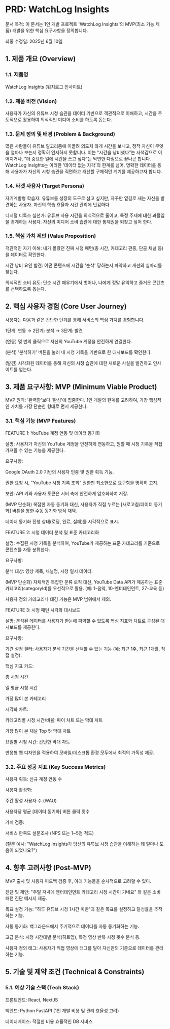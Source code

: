 # PRD: WatchLog Insights

문서 목적: 이 문서는 1인 개발 프로젝트 'WatchLog Insights'의 MVP(최소 기능 제품) 개발을 위한 핵심 요구사항을 정의합니다.

최종 수정일: 2025년 6월 10일

## 1. 제품 개요 (Overview)

### 1.1. 제품명

WatchLog Insights (워치로그 인사이트)

### 1.2. 제품 비전 (Vision)

사용자가 자신의 유튜브 시청 습관을 데이터 기반으로 객관적으로 이해하고, 시간을 주도적으로 활용하여 의식적인 미디어 소비를 하도록 돕는다.

### 1.3. 문제 정의 및 배경 (Problem & Background)

많은 사람들이 유튜브 알고리즘에 이끌려 의도치 않게 시간을 보내고, 정작 자신이 무엇을 얼마나 보는지 정확히 인지하지 못합니다. 이는 "시간을 낭비했다"는 자책감으로 이어지거나, "더 중요한 일에 시간을 쓰고 싶다"는 막연한 다짐으로 끝나곤 합니다. WatchLog Insights는 이러한 '데이터 없는 자각'의 한계를 넘어, 명확한 데이터를 통해 사용자가 자신의 시청 습관을 직면하고 개선할 구체적인 계기를 제공하고자 합니다.

### 1.4. 타겟 사용자 (Target Persona)

자기계발형 학습자: 유튜브를 성장의 도구로 삼고 싶지만, 자꾸만 옆길로 새는 자신을 발견하는 사용자. 자신의 학습 효율과 시간 관리에 민감하다.

디지털 디톡스 실천가: 유튜브 사용 시간을 의식적으로 줄이고, 특정 주제에 대한 과몰입을 경계하는 사용자. 자신의 미디어 소비 습관에 대한 통제권을 되찾고 싶어 한다.

### 1.5. 핵심 가치 제안 (Value Proposition)

객관적인 자기 이해: 내가 몰랐던 진짜 시청 패턴(총 시간, 카테고리 편중, 단골 채널 등)을 데이터로 확인한다.

시간 낭비 요인 발견: 어떤 콘텐츠에 시간을 '순삭' 당하는지 파악하고 개선의 실마리를 찾는다.

의식적인 소비 유도: 단순 시간 때우기에서 벗어나, 나에게 정말 유익하고 즐거운 콘텐츠를 선택하도록 돕는다.

## 2. 핵심 사용자 경험 (Core User Journey)

사용자는 다음과 같은 간단한 단계를 통해 서비스의 핵심 가치를 경험합니다.

1단계: 연동 → 2단계: 분석 → 3단계: 발견

(연동) 몇 번의 클릭으로 자신의 YouTube 계정을 안전하게 연결한다.

(분석) '분석하기' 버튼을 눌러 내 시청 기록을 기반으로 한 대시보드를 확인한다.

(발견) 시각화된 데이터를 통해 자신의 시청 습관에 대한 새로운 사실을 발견하고 인사이트를 얻는다.

## 3. 제품 요구사항: MVP (Minimum Viable Product)

MVP 원칙: '완벽함'보다 '완성'에 집중한다. 1인 개발의 한계를 고려하여, 가장 핵심적인 가치를 가장 단순한 형태로 먼저 제공한다.

### 3.1. 핵심 기능 (MVP Features)

FEATURE 1: YouTube 계정 연동 및 데이터 동기화

설명: 사용자가 자신의 YouTube 계정을 안전하게 연동하고, 원할 때 시청 기록을 직접 가져올 수 있는 기능을 제공한다.

요구사항:

Google OAuth 2.0 기반의 사용자 인증 및 권한 획득 기능.

권한 요청 시, "YouTube 시청 기록 조회" 권한만 최소한으로 요구함을 명확히 고지.

보안: API 키와 사용자 토큰은 서버 측에 안전하게 암호화하여 저장.

(MVP 단순화) 복잡한 자동 동기화 대신, 사용자가 직접 누르는 [새로고침/데이터 동기화] 버튼을 통한 수동 동기화 방식 채택.

데이터 동기화 진행 상태(로딩, 완료, 실패)를 시각적으로 표시.

FEATURE 2: 시청 데이터 분석 및 표준 카테고리화

설명: 수집된 시청 기록을 분석하여, YouTube가 제공하는 표준 카테고리를 기준으로 콘텐츠를 자동 분류한다.

요구사항:

분석 대상: 영상 제목, 채널명, 시청 일시 데이터.

(MVP 단순화) 자체적인 복잡한 분류 로직 대신, YouTube Data API가 제공하는 표준 카테고리(categoryId)를 우선적으로 활용. (예: 1-음악, 10-엔터테인먼트, 27-교육 등)

사용자 정의 카테고리나 태깅 기능은 MVP 범위에서 제외.

FEATURE 3: 시청 패턴 시각화 대시보드

설명: 분석된 데이터를 사용자가 한눈에 파악할 수 있도록 핵심 지표와 차트로 구성된 대시보드를 제공한다.

요구사항:

기간 설정 필터: 사용자가 분석 기간을 선택할 수 있는 기능 (예: 최근 1주, 최근 1개월, 직접 설정).

핵심 지표 카드:

총 시청 시간

일 평균 시청 시간

가장 많이 본 카테고리

시각화 차트:

카테고리별 시청 시간/비율: 파이 차트 또는 막대 차트

가장 많이 본 채널 Top 5: 막대 차트

요일별 시청 시간: 간단한 막대 차트

반응형 웹 디자인을 적용하여 모바일/데스크톱 환경 모두에서 최적의 가독성 제공.

### 3.2. 주요 성공 지표 (Key Success Metrics)

사용자 획득: 신규 계정 연동 수

사용자 활성화:

주간 활성 사용자 수 (WAU)

사용자당 평균 [데이터 동기화] 버튼 클릭 횟수

가치 검증:

서비스 만족도 설문조사 (NPS 또는 1~5점 척도)

(질문 예시: "WatchLog Insights가 당신의 유튜브 시청 습관을 이해하는 데 얼마나 도움이 되었나요?")

## 4. 향후 고려사항 (Post-MVP)

MVP 출시 및 사용자 피드백 검증 후, 아래 기능들을 순차적으로 고려할 수 있다.

진단 및 제안: "주말 저녁에 엔터테인먼트 카테고리 시청 시간이 기네요" 와 같은 소비 패턴 진단 메시지 제공.

목표 설정 기능: "하루 유튜브 시청 1시간 미만"과 같은 목표를 설정하고 달성률을 추적하는 기능.

자동 동기화: 백그라운드에서 주기적으로 데이터를 자동 동기화하는 기능.

고급 분석: 시청 시간대별 분석(히트맵), 특정 영상 반복 시청 횟수 분석 등.

사용자 정의 태그: 사용자가 직접 영상에 태그를 달아 자신만의 기준으로 데이터를 관리하는 기능.

## 5. 기술 및 제약 조건 (Technical & Constraints)

### 5.1. 예상 기술 스택 (Tech Stack)

프론트엔드: React, NextJS

백엔드: Python FastAPI (1인 개발 비용 및 관리 효율성 고려)

데이터베이스: 적절한 비용 효율적인 DB 서비스
